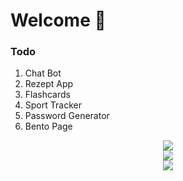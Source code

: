<h1>Welcome 👋</h1>
<h3>Todo</h3>
<ol>
  <li>Chat Bot</li>
  <li>Rezept App</li>
  <li>Flashcards</li>
  <li>Sport Tracker</li>
  <li>Password Generator</li>
  <li>Bento Page</li>
</ol>
<p align="center">
  <img src="https://skillicons.dev/icons?i=html,css,js"/><br>
  <img src="https://skillicons.dev/icons?i=nodejs,react,npm"/><br>
  <img src="https://skillicons.dev/icons?i=vscode,ps,ai"/>
</p>
